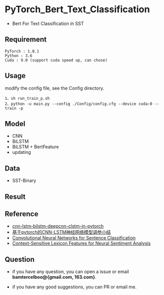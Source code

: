 # PyTorch_Bert_Text_Classification
- Bert For Text Classification in SST  

## Requirement ##

	PyTorch : 1.0.1
	Python : 3.6
	Cuda : 9.0 (support cuda speed up, can chose)

## Usage ##
 
modify the config file, see the Config directory.

	1、sh run_train_p.sh
	2、python -u main.py --config ./Config/config.cfg --device cuda:0 --train -p


## Model ##

- CNN
- BiLSTM
- BiLSTM + BertFeature
- updating 

## Data ##

- SST-Binary

## Result ##


## Reference ##

- [cnn-lstm-bilstm-deepcnn-clstm-in-pytorch](https://github.com/bamtercelboo/cnn-lstm-bilstm-deepcnn-clstm-in-pytorch)
- [基于pytorch的CNN-LSTM神经网络模型调参小结](http://www.cnblogs.com/bamtercelboo/p/7469005.html "基于pytorch的CNN-LSTM神经网络模型调参小结")
- [Convolutional Neural Networks for Sentence Classification](https://arxiv.org/pdf/1408.5882.pdf)
- [Context-Sensitive Lexicon Features for Neural Sentiment Analysis](https://arxiv.org/pdf/1408.5882.pdf)

## Question ##

- if you have any question, you can open a issue or email **bamtercelboo@{gmail.com, 163.com}**.

- if you have any good suggestions, you can PR or email me.